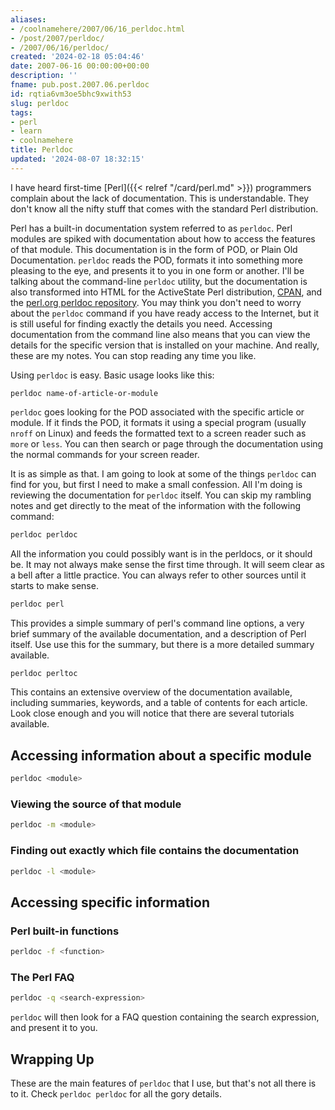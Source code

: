 ```yaml
---
aliases:
- /coolnamehere/2007/06/16_perldoc.html
- /post/2007/perldoc/
- /2007/06/16/perldoc/
created: '2024-02-18 05:04:46'
date: 2007-06-16 00:00:00+00:00
description: ''
fname: pub.post.2007.06.perldoc
id: rqtia6vm3oe5bhc9xwith53
slug: perldoc
tags:
- perl
- learn
- coolnamehere
title: Perldoc
updated: '2024-08-07 18:32:15'
---
```


I have heard first-time [Perl]({{< relref "/card/perl.md" >}}) programmers complain about the lack of documentation. This is understandable. They don't know all the nifty stuff that comes with the standard Perl distribution.
<!--more-->

Perl has a built-in documentation system referred to as `perldoc`. Perl modules are spiked with documentation about how to access the features of that module. This documentation is in the form of POD, or Plain Old Documentation. `perldoc` reads the POD, formats it into something more pleasing to the eye, and presents it to you in one form or another. I'll be talking about the command-line `perldoc` utility, but the documentation is also transformed into HTML for the ActiveState Perl distribution, [CPAN](http://cpan.org/), and the [perl.org perldoc repository](http://perldoc.perl.org/). You may think you don't need to worry about the `perldoc` command if you have ready access to the Internet, but it is still useful for finding exactly the details you need. Accessing documentation from the command line also means that you can view the details for the specific version that is installed on your machine. And really, these are my notes. You can stop reading any time you like.

Using `perldoc` is easy. Basic usage looks like this:

```plaintext
perldoc name-of-article-or-module
```

`perldoc` goes looking for the POD associated with the specific article or module. If it finds the POD, it formats it using a special program (usually `nroff` on Linux) and feeds the formatted text to a screen reader such as `more` or `less`. You can then search or page through the documentation using the normal commands for your screen reader.

It is as simple as that. I am going to look at some of the things `perldoc` can find for you, but first I need to make a small confession. All I'm doing is reviewing the documentation for `perldoc` itself. You can skip my rambling notes and get directly to the meat of the information with the following command:

```bash
perldoc perldoc
```

All the information you could possibly want is in the perldocs, or it should be. It may not always make sense the first time through. It will seem clear as a bell after a little practice. You can always refer to other sources until it starts to make sense.

```bash
perldoc perl
```

This provides a simple summary of perl's command line options, a very brief summary of the available documentation, and a description of Perl itself. Use use this for the summary, but there is a more detailed summary available.

```bash
perldoc perltoc
```

This contains an extensive overview of the documentation available, including summaries, keywords, and a table of contents for each article. Look close enough and you will notice that there are several tutorials available.

## Accessing information about a specific module

```bash
perldoc <module>
```

### Viewing the source of that module

```bash
perldoc -m <module>
```

### Finding out exactly which file contains the documentation

```bash
perldoc -l <module>
```

## Accessing specific information

### Perl built-in functions

```bash
perldoc -f <function>
```

### The Perl FAQ

```bash
perldoc -q <search-expression>
```

`perldoc` will then look for a FAQ question containing the search expression, and present it to you.

## Wrapping Up

These are the main features of `perldoc` that I use, but that's not all there is to it. Check `perldoc perldoc` for all the gory details.
